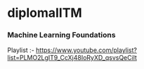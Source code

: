 # diplomaIITM


### Machine Learning Foundations
Playlist :- https://www.youtube.com/playlist?list=PLMO2LgIT9_CcXj48IoRyXD_qsvsQeCilt
